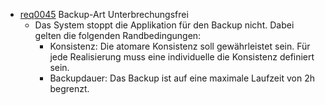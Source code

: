 <!---
title: Unterbrechungsfreiheit jekyl  
todo: translate
:title: Unterbrechungsfreiheit retext
--->

* [req0045](https://github.com/DomainDrivenArchitecture/ddaRequirement/blob/master/de/requirements/req0045.md) Backup-Art Unterbrechungsfrei
  * Das System stoppt die Applikation für den Backup nicht. Dabei gelten die folgenden Randbedingungen:
    * Konsistenz: Die atomare Konsistenz soll gewährleistet sein. Für jede Realisierung muss eine individuelle die Konsistenz definiert sein.
    * Backupdauer: Das Backup ist auf eine maximale Laufzeit von 2h begrenzt.